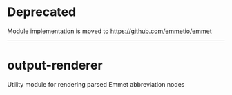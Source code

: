 # Deprecated

Module implementation is moved to https://github.com/emmetio/emmet

---

# output-renderer
Utility module for rendering parsed Emmet abbreviation nodes
